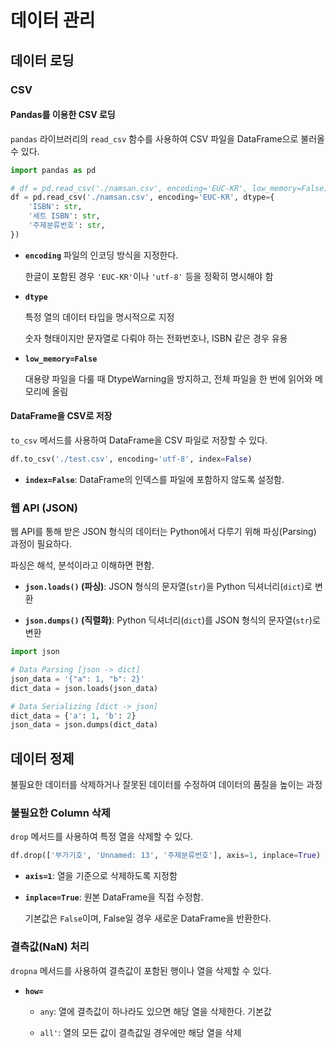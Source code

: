 # 데이터 관리

## 데이터 로딩

### CSV

#### Pandas를 이용한 CSV 로딩

`pandas` 라이브러리의 `read_csv` 함수를 사용하여 CSV 파일을 DataFrame으로 불러올 수 있다.

```python
import pandas as pd

# df = pd.read_csv('./namsan.csv', encoding='EUC-KR', low_memory=False)
df = pd.read_csv('./namsan.csv', encoding='EUC-KR', dtype={
    'ISBN': str,
    '세트 ISBN': str,
    '주제분류번호': str,
})
```

- **`encoding`**
    파일의 인코딩 방식을 지정한다.
    
    한글이 포함된 경우 `'EUC-KR'`이나 `'utf-8'` 등을 정확히 명시해야 함

- **`dtype`**
    
    특정 열의 데이터 타입을 명시적으로 지정
    
    숫자 형태이지만 문자열로 다뤄야 하는 전화번호나, ISBN 같은 경우 유용

- **`low_memory=False`**
    
    대용량 파일을 다룰 때 DtypeWarning을 방지하고, 전체 파일을 한 번에 읽어와 메모리에 올림

#### DataFrame을 CSV로 저장

`to_csv` 메서드를 사용하여 DataFrame을 CSV 파일로 저장할 수 있다.

```python
df.to_csv('./test.csv', encoding='utf-8', index=False)
```

- **`index=False`**: DataFrame의 인덱스를 파일에 포함하지 않도록 설정함.

### 웹 API (JSON)

웹 API를 통해 받은 JSON 형식의 데이터는 Python에서 다루기 위해 파싱(Parsing) 과정이 필요하다.

파싱은 해석, 분석이라고 이해하면 편함.

- **`json.loads()` (파싱)**: JSON 형식의 문자열(`str`)을 Python 딕셔너리(`dict`)로 변환

- **`json.dumps()` (직렬화)**: Python 딕셔너리(`dict`)를 JSON 형식의 문자열(`str`)로 변환

```python
import json

# Data Parsing [json -> dict]
json_data = '{"a": 1, "b": 2}'
dict_data = json.loads(json_data)

# Data Serializing [dict -> json]
dict_data = {'a': 1, 'b': 2}
json_data = json.dumps(dict_data)
```

## 데이터 정제

불필요한 데이터를 삭제하거나 잘못된 데이터를 수정하여 데이터의 품질을 높이는 과정

### 불필요한 Column 삭제

`drop` 메서드를 사용하여 특정 열을 삭제할 수 있다.

```python
df.drop(['부가기호', 'Unnamed: 13', '주제분류번호'], axis=1, inplace=True)
```

- **`axis=1`**: 열을 기준으로 삭제하도록 지정함

- **`inplace=True`**: 원본 DataFrame을 직접 수정함.
    
    기본값은 `False`이며, False일 경우 새로운 DataFrame을 반환한다. 

### 결측값(NaN) 처리

`dropna` 메서드를 사용하여 결측값이 포함된 행이나 열을 삭제할 수 있다.

- **`how=`**

    - `any`: 열에 결측값이 하나라도 있으면 해당 열을 삭제한다. 기본값

    - `all'`: 열의 모든 값이 결측값일 경우에만 해당 열을 삭제